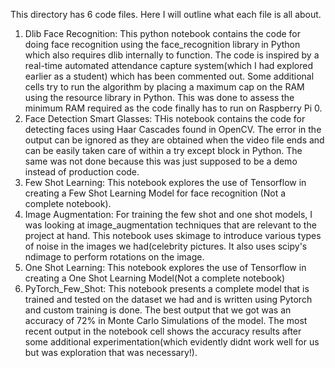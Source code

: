 This directory has 6 code files. Here I will outline what each file is all about.
1. Dlib Face Recognition: This python notebook contains the code for doing face recognition using the face_recognition library in Python which also requires dlib internally to function. The code is inspired by a real-time automated attendance capture system(which I had explored earlier as a student) which has been commented out. Some additional cells try to run the algorithm by placing a maximum cap on the RAM using the resource library in Python. This was done to assess the minimum RAM required as the code finally has to run on Raspberry Pi 0.
2. Face Detection Smart Glasses: THis notebook contains the code for detecting faces using Haar Cascades found in OpenCV. The error in the output can be ignored as they are obtained when the video file ends and can be easily taken care of within a try except block in Python. The same was not done because this was just supposed to be a demo instead of production code.
3. Few Shot Learning: This notebook explores the use of Tensorflow in creating a Few Shot Learning Model for face recognition (Not a complete notebook).
4. Image Augmentation: For training the few shot and one shot models, I was looking at image_augmentation techniques that are relevant to the project at hand. This notebook uses skimage to introduce various types of noise in the images we had(celebrity pictures. It also uses scipy's ndimage to perform rotations on the image.
5. One Shot Learning: This notebook explores the use of Tensorflow in creating a One Shot Learning Model(Not a complete notebook)
6. PyTorch_Few_Shot: This notebook presents a complete model that is trained and tested on the dataset we had and is written using Pytorch and custom training is done. The best output that we got was an accuracy of 72% in Monte Carlo Simulations of the model. The most recent output in the notebook cell shows the accuracy results after some additional experimentation(which evidently didnt work well for us but was exploration that was necessary!).
